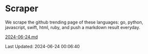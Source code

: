 # Scraper

We scrape the github trending page of these languages: go, python, javascript, swift, html, ruby, and push a markdown result everyday.

[2024-06-24.md](https://github.com/henson/Scraper/blob/master/2024-06-24.md)

Last Updated: 2024-06-24 00:06:40